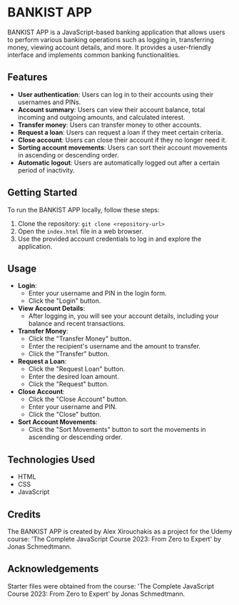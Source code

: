# BANKIST APP

BANKIST APP is a JavaScript-based banking application that allows users to perform various banking operations such as logging in, transferring money, viewing account details, and more. It provides a user-friendly interface and implements common banking functionalities.

## Features

- **User authentication**: Users can log in to their accounts using their usernames and PINs.
- **Account summary**: Users can view their account balance, total incoming and outgoing amounts, and calculated interest.
- **Transfer money**: Users can transfer money to other accounts.
- **Request a loan**: Users can request a loan if they meet certain criteria.
- **Close account**: Users can close their account if they no longer need it.
- **Sorting account movements**: Users can sort their account movements in ascending or descending order.
- **Automatic logout**: Users are automatically logged out after a certain period of inactivity.

## Getting Started

To run the BANKIST APP locally, follow these steps:

1. Clone the repository: `git clone <repository-url>`
2. Open the `index.html` file in a web browser.
3. Use the provided account credentials to log in and explore the application.

## Usage

- **Login**:
  - Enter your username and PIN in the login form.
  - Click the "Login" button.
- **View Account Details**:
  - After logging in, you will see your account details, including your balance and recent transactions.
- **Transfer Money**:
  - Click the "Transfer Money" button.
  - Enter the recipient's username and the amount to transfer.
  - Click the "Transfer" button.
- **Request a Loan**:
  - Click the "Request Loan" button.
  - Enter the desired loan amount.
  - Click the "Request" button.
- **Close Account**:
  - Click the "Close Account" button.
  - Enter your username and PIN.
  - Click the "Close" button.
- **Sort Account Movements**:
  - Click the "Sort Movements" button to sort the movements in ascending or descending order.

## Technologies Used

- HTML
- CSS
- JavaScript

## Credits

The BANKIST APP is created by Alex Xirouchakis as a project for the Udemy course: 'The Complete JavaScript Course 2023: From Zero to Expert' by Jonas Schmedtmann.

## Acknowledgements

Starter files were obtained from the course: 'The Complete JavaScript Course 2023: From Zero to Expert' by Jonas Schmedtmann.
